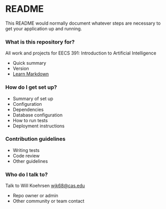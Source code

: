 # README #

This README would normally document whatever steps are necessary to get your application up and running.

### What is this repository for? ###

All work and projects for EECS 391: Introduction to Artificial Intelligence
* Quick summary
* Version
* [Learn Markdown](https://bitbucket.org/tutorials/markdowndemo)

### How do I get set up? ###


* Summary of set up
* Configuration
* Dependencies
* Database configuration
* How to run tests
* Deployment instructions

### Contribution guidelines ###

* Writing tests
* Code review
* Other guidelines

### Who do I talk to? ###

Talk to Will Koehrsen
wjk68@cas.edu
* Repo owner or admin
* Other community or team contact